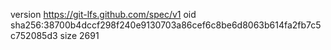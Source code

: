 version https://git-lfs.github.com/spec/v1
oid sha256:38700b4dccf298f240e9130703a86cef6c8be6d8063b614fa2fb7c5c752085d3
size 2691
